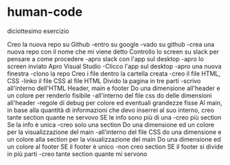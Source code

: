 # human-code
diciottesimo esercizio

Creo la nuova repo su Github
    -entro su google
    -vado su github
    -crea una nuova repo con il nome che mi viene detto
Controllo lo screen su slack per pensare a come procedere
    -apro slack con l'app sul desktop
    -apro lo screen inviato
Apro Visual Studio 
    -Clicco l'app sul desktop
    -apro una nuova finestra
    -clono la repo
Creo i file dentro la cartella creata
    -creo il file HTML, CSS 
    -linko il file CSS al file HTML
Divido la pagina in tre parti
    -scrivo all'interno dell'HTML Header, main e footer
Do una dimensione all'header e un colore per renderlo fisibile
    -all'interno del file css do delle dimensioni all'header
    -regole di debug per colore ed eventuali grandezze fisse
Al main, in base alla quantità di informazioni che devo inserrei al suo interno, creo tante section quante ne servovo
    SE le info sono più di una 
        -creo più section
    Se la info è unica
        -creo solo una section
Do una dimensione ed un colore per la visualizzazione del main
    -all'interno del file CSS do una dimensione e un colore alla section per la visualizzazione del main
Do una dimensione ed un colore al footer
    SE il footer è unico
    -non creo section
    SE il footer si divide in più parti 
    -creo tante section quante mi servono


